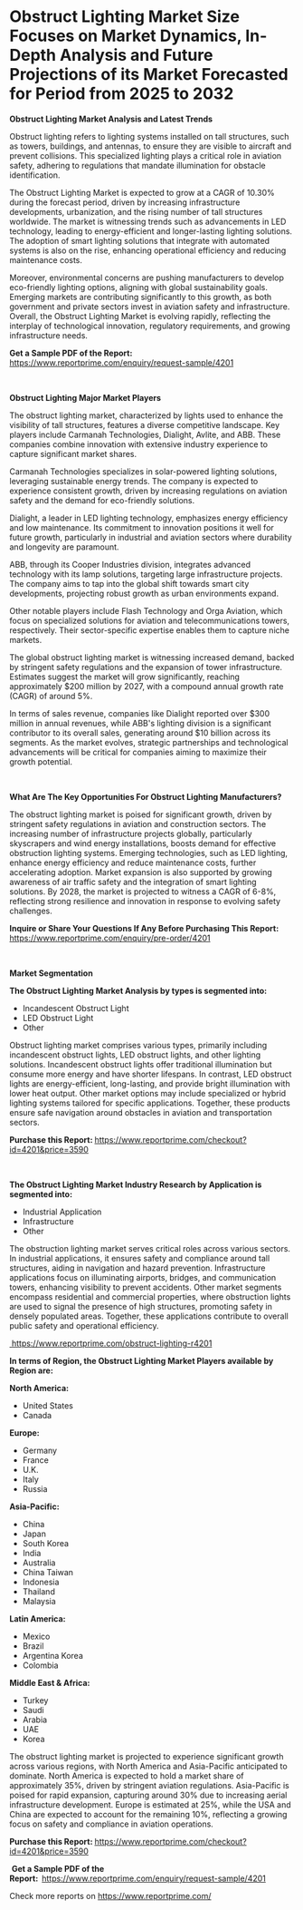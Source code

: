 <p><h1>Obstruct Lighting Market Size Focuses on Market Dynamics, In-Depth Analysis and Future Projections of its Market Forecasted for Period from 2025 to 2032</h1></p><p><strong>Obstruct Lighting Market Analysis and Latest Trends</strong></p>
<p><p>Obstruct lighting refers to lighting systems installed on tall structures, such as towers, buildings, and antennas, to ensure they are visible to aircraft and prevent collisions. This specialized lighting plays a critical role in aviation safety, adhering to regulations that mandate illumination for obstacle identification. </p><p>The Obstruct Lighting Market is expected to grow at a CAGR of 10.30% during the forecast period, driven by increasing infrastructure developments, urbanization, and the rising number of tall structures worldwide. The market is witnessing trends such as advancements in LED technology, leading to energy-efficient and longer-lasting lighting solutions. The adoption of smart lighting solutions that integrate with automated systems is also on the rise, enhancing operational efficiency and reducing maintenance costs.</p><p>Moreover, environmental concerns are pushing manufacturers to develop eco-friendly lighting options, aligning with global sustainability goals. Emerging markets are contributing significantly to this growth, as both government and private sectors invest in aviation safety and infrastructure. Overall, the Obstruct Lighting Market is evolving rapidly, reflecting the interplay of technological innovation, regulatory requirements, and growing infrastructure needs.</p></p>
<p><strong>Get a Sample PDF of the Report:&nbsp;</strong> <a href="https://www.reportprime.com/enquiry/request-sample/4201?utm_campaign=3358&utm_medium=2&utm_source=Github&utm_content=ia&utm_term=19032025&utm_id=obstruct-lighting">https://www.reportprime.com/enquiry/request-sample/4201</a></p>
<p>&nbsp;</p>
<p><strong>Obstruct Lighting Major Market Players</strong></p>
<p><p>The obstruct lighting market, characterized by lights used to enhance the visibility of tall structures, features a diverse competitive landscape. Key players include Carmanah Technologies, Dialight, Avlite, and ABB. These companies combine innovation with extensive industry experience to capture significant market shares.</p><p>Carmanah Technologies specializes in solar-powered lighting solutions, leveraging sustainable energy trends. The company is expected to experience consistent growth, driven by increasing regulations on aviation safety and the demand for eco-friendly solutions.</p><p>Dialight, a leader in LED lighting technology, emphasizes energy efficiency and low maintenance. Its commitment to innovation positions it well for future growth, particularly in industrial and aviation sectors where durability and longevity are paramount.</p><p>ABB, through its Cooper Industries division, integrates advanced technology with its lamp solutions, targeting large infrastructure projects. The company aims to tap into the global shift towards smart city developments, projecting robust growth as urban environments expand.</p><p>Other notable players include Flash Technology and Orga Aviation, which focus on specialized solutions for aviation and telecommunications towers, respectively. Their sector-specific expertise enables them to capture niche markets.</p><p>The global obstruct lighting market is witnessing increased demand, backed by stringent safety regulations and the expansion of tower infrastructure. Estimates suggest the market will grow significantly, reaching approximately $200 million by 2027, with a compound annual growth rate (CAGR) of around 5%.</p><p>In terms of sales revenue, companies like Dialight reported over $300 million in annual revenues, while ABB's lighting division is a significant contributor to its overall sales, generating around $10 billion across its segments. As the market evolves, strategic partnerships and technological advancements will be critical for companies aiming to maximize their growth potential.</p></p>
<p>&nbsp;</p>
<p><strong>What Are The Key Opportunities For Obstruct Lighting Manufacturers?</strong></p>
<p><p>The obstruct lighting market is poised for significant growth, driven by stringent safety regulations in aviation and construction sectors. The increasing number of infrastructure projects globally, particularly skyscrapers and wind energy installations, boosts demand for effective obstruction lighting systems. Emerging technologies, such as LED lighting, enhance energy efficiency and reduce maintenance costs, further accelerating adoption. Market expansion is also supported by growing awareness of air traffic safety and the integration of smart lighting solutions. By 2028, the market is projected to witness a CAGR of 6-8%, reflecting strong resilience and innovation in response to evolving safety challenges.</p></p>
<p><strong>Inquire or Share Your Questions If Any Before Purchasing This Report:</strong> <a href="https://www.reportprime.com/enquiry/pre-order/4201?utm_campaign=3358&utm_medium=2&utm_source=Github&utm_content=ia&utm_term=19032025&utm_id=obstruct-lighting">https://www.reportprime.com/enquiry/pre-order/4201</a></p>
<p>&nbsp;</p>
<p><strong>Market Segmentation</strong></p>
<p><strong>The Obstruct Lighting Market Analysis by types is segmented into:</strong></p>
<p><ul><li>Incandescent Obstruct Light</li><li>LED Obstruct Light</li><li>Other</li></ul></p>
<p><p>Obstruct lighting market comprises various types, primarily including incandescent obstruct lights, LED obstruct lights, and other lighting solutions. Incandescent obstruct lights offer traditional illumination but consume more energy and have shorter lifespans. In contrast, LED obstruct lights are energy-efficient, long-lasting, and provide bright illumination with lower heat output. Other market options may include specialized or hybrid lighting systems tailored for specific applications. Together, these products ensure safe navigation around obstacles in aviation and transportation sectors.</p></p>
<p><strong>Purchase this Report:&nbsp;</strong><a href="https://www.reportprime.com/checkout?id=4201&price=3590&utm_campaign=3358&utm_medium=2&utm_source=Github&utm_content=ia&utm_term=19032025&utm_id=obstruct-lighting">https://www.reportprime.com/checkout?id=4201&price=3590</a></p>
<p>&nbsp;</p>
<p><strong>The Obstruct Lighting Market Industry Research by Application is segmented into:</strong></p>
<p><ul><li>Industrial Application</li><li>Infrastructure</li><li>Other</li></ul></p>
<p><p>The obstruction lighting market serves critical roles across various sectors. In industrial applications, it ensures safety and compliance around tall structures, aiding in navigation and hazard prevention. Infrastructure applications focus on illuminating airports, bridges, and communication towers, enhancing visibility to prevent accidents. Other market segments encompass residential and commercial properties, where obstruction lights are used to signal the presence of high structures, promoting safety in densely populated areas. Together, these applications contribute to overall public safety and operational efficiency.</p></p>
<p><a href="https://www.reportprime.com/obstruct-lighting-r4201?utm_campaign=3358&utm_medium=2&utm_source=Github&utm_content=ia&utm_term=19032025&utm_id=obstruct-lighting">&nbsp;https://www.reportprime.com/obstruct-lighting-r4201</a></p>
<p><strong>In terms of Region, the Obstruct Lighting Market Players available by Region are:</strong></p>
<p>
    <p> <strong> North America: </strong>
        <ul>
            <li>United States</li>
            <li>Canada</li>
        </ul>
        </p> 
    <p> <strong> Europe: </strong>
        <ul>
            <li>Germany</li>
            <li>France</li>
            <li>U.K.</li>
            <li>Italy</li>
            <li>Russia</li>
        </ul>
        </p> 
    <p> <strong> Asia-Pacific: </strong>
        <ul>
            <li>China</li>
            <li>Japan</li>
            <li>South Korea</li>
            <li>India</li>
            <li>Australia</li>
            <li>China Taiwan</li>
            <li>Indonesia</li>
            <li>Thailand</li>
            <li>Malaysia</li>
        </ul>
        </p> 
    <p> <strong> Latin America: </strong>
        <ul>
            <li>Mexico</li>
            <li>Brazil</li>
            <li>Argentina Korea</li>
            <li>Colombia</li>
        </ul>
        </p> 
    <p> <strong> Middle East & Africa: </strong>
        <ul>
            <li>Turkey</li>
            <li>Saudi</li>
            <li>Arabia</li>
            <li>UAE</li>
            <li>Korea</li>
        </ul>
    </p>
    </p>
<p><p>The obstruct lighting market is projected to experience significant growth across various regions, with North America and Asia-Pacific anticipated to dominate. North America is expected to hold a market share of approximately 35%, driven by stringent aviation regulations. Asia-Pacific is poised for rapid expansion, capturing around 30% due to increasing aerial infrastructure development. Europe is estimated at 25%, while the USA and China are expected to account for the remaining 10%, reflecting a growing focus on safety and compliance in aviation operations.</p></p>
<p><strong>Purchase this Report: </strong><a href="https://www.reportprime.com/checkout?id=4201&price=3590&utm_campaign=3358&utm_medium=2&utm_source=Github&utm_content=ia&utm_term=19032025&utm_id=obstruct-lighting">https://www.reportprime.com/checkout?id=4201&price=3590</a></p>
<p>&nbsp;<strong>Get a Sample PDF of the Report:&nbsp;&nbsp;</strong><a href="https://www.reportprime.com/enquiry/request-sample/4201?utm_campaign=3358&utm_medium=2&utm_source=Github&utm_content=ia&utm_term=19032025&utm_id=obstruct-lighting">https://www.reportprime.com/enquiry/request-sample/4201</a></p>
<p><strong></strong></p>
<p>Check more reports on <a href="https://www.reportprime.com/?utm_campaign=3358&utm_medium=2&utm_source=Github&utm_content=ia&utm_term=19032025&utm_id=obstruct-lighting">https://www.reportprime.com/</a></p>